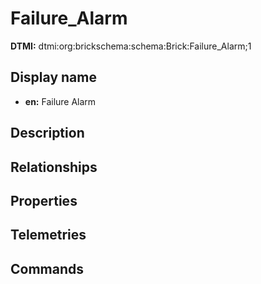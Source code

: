 # Failure_Alarm
**DTMI:** dtmi:org:brickschema:schema:Brick:Failure_Alarm;1
## Display name
- **en:** Failure Alarm
## Description
## Relationships
## Properties
## Telemetries
## Commands
